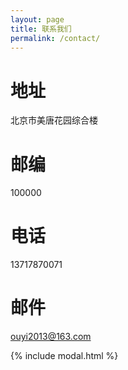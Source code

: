 ```yaml
---
layout: page
title: 联系我们
permalink: /contact/
---
```


# 地址
北京市美唐花园综合楼

# 邮编
100000

# 电话
13717870071

# 邮件

[ouyi2013@163.com](mailto:{{ouyi2013@163.com}})


{% include modal.html %}

